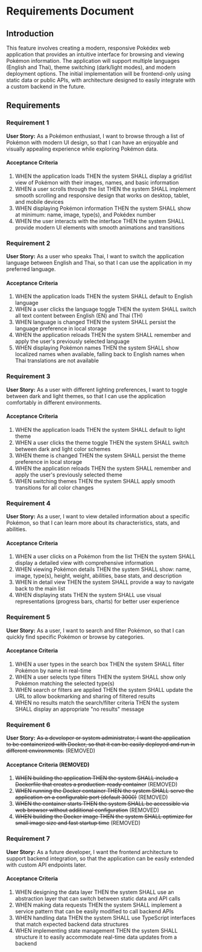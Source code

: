 # Requirements Document

## Introduction

This feature involves creating a modern, responsive Pokédex web application that provides an intuitive interface for browsing and viewing Pokémon information. The application will support multiple languages (English and Thai), theme switching (dark/light modes), and modern deployment options. The initial implementation will be frontend-only using static data or public APIs, with architecture designed to easily integrate with a custom backend in the future.

## Requirements

### Requirement 1

**User Story:** As a Pokémon enthusiast, I want to browse through a list of Pokémon with modern UI design, so that I can have an enjoyable and visually appealing experience while exploring Pokémon data.

#### Acceptance Criteria

1. WHEN the application loads THEN the system SHALL display a grid/list view of Pokémon with their images, names, and basic information
2. WHEN a user scrolls through the list THEN the system SHALL implement smooth scrolling and responsive design that works on desktop, tablet, and mobile devices
3. WHEN displaying Pokémon information THEN the system SHALL show at minimum: name, image, type(s), and Pokédex number
4. WHEN the user interacts with the interface THEN the system SHALL provide modern UI elements with smooth animations and transitions

### Requirement 2

**User Story:** As a user who speaks Thai, I want to switch the application language between English and Thai, so that I can use the application in my preferred language.

#### Acceptance Criteria

1. WHEN the application loads THEN the system SHALL default to English language
2. WHEN a user clicks the language toggle THEN the system SHALL switch all text content between English (EN) and Thai (TH)
3. WHEN language is changed THEN the system SHALL persist the language preference in local storage
4. WHEN the application reloads THEN the system SHALL remember and apply the user's previously selected language
5. WHEN displaying Pokémon names THEN the system SHALL show localized names when available, falling back to English names when Thai translations are not available

### Requirement 3

**User Story:** As a user with different lighting preferences, I want to toggle between dark and light themes, so that I can use the application comfortably in different environments.

#### Acceptance Criteria

1. WHEN the application loads THEN the system SHALL default to light theme
2. WHEN a user clicks the theme toggle THEN the system SHALL switch between dark and light color schemes
3. WHEN theme is changed THEN the system SHALL persist the theme preference in local storage
4. WHEN the application reloads THEN the system SHALL remember and apply the user's previously selected theme
5. WHEN switching themes THEN the system SHALL apply smooth transitions for all color changes

### Requirement 4

**User Story:** As a user, I want to view detailed information about a specific Pokémon, so that I can learn more about its characteristics, stats, and abilities.

#### Acceptance Criteria

1. WHEN a user clicks on a Pokémon from the list THEN the system SHALL display a detailed view with comprehensive information
2. WHEN viewing Pokémon details THEN the system SHALL show: name, image, type(s), height, weight, abilities, base stats, and description
3. WHEN in detail view THEN the system SHALL provide a way to navigate back to the main list
4. WHEN displaying stats THEN the system SHALL use visual representations (progress bars, charts) for better user experience

### Requirement 5

**User Story:** As a user, I want to search and filter Pokémon, so that I can quickly find specific Pokémon or browse by categories.

#### Acceptance Criteria

1. WHEN a user types in the search box THEN the system SHALL filter Pokémon by name in real-time
2. WHEN a user selects type filters THEN the system SHALL show only Pokémon matching the selected type(s)
3. WHEN search or filters are applied THEN the system SHALL update the URL to allow bookmarking and sharing of filtered results
4. WHEN no results match the search/filter criteria THEN the system SHALL display an appropriate "no results" message

### Requirement 6

**User Story:** ~~As a developer or system administrator, I want the application to be containerized with Docker, so that it can be easily deployed and run in different environments.~~ (REMOVED)

#### Acceptance Criteria (REMOVED)

1. ~~WHEN building the application THEN the system SHALL include a Dockerfile that creates a production-ready container~~ (REMOVED)
2. ~~WHEN running the Docker container THEN the system SHALL serve the application on a configurable port (default 3000)~~ (REMOVED)
3. ~~WHEN the container starts THEN the system SHALL be accessible via web browser without additional configuration~~ (REMOVED)
4. ~~WHEN building the Docker image THEN the system SHALL optimize for small image size and fast startup time~~ (REMOVED)

### Requirement 7

**User Story:** As a future developer, I want the frontend architecture to support backend integration, so that the application can be easily extended with custom API endpoints later.

#### Acceptance Criteria

1. WHEN designing the data layer THEN the system SHALL use an abstraction layer that can switch between static data and API calls
2. WHEN making data requests THEN the system SHALL implement a service pattern that can be easily modified to call backend APIs
3. WHEN handling data THEN the system SHALL use TypeScript interfaces that match expected backend data structures
4. WHEN implementing state management THEN the system SHALL structure it to easily accommodate real-time data updates from a backend